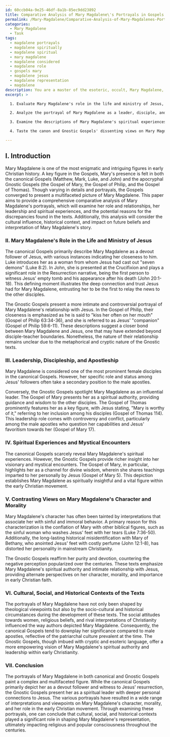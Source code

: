 ```yaml
---
id: 60ccb04a-9e25-46df-8a1b-85ec9dd23892
title: Comparative Analysis of Mary Magdalene\'s Portrayals in Gospels
permalink: /Mary-Magdalene/Comparative-Analysis-of-Mary-Magdalenes-Portrayals-in-Gospels/
categories:
  - Mary Magdalene
  - Task
tags:
  - magdalene portrayals
  - magdalene spiritually
  - magdalene spiritual
  - mary magdalene
  - magdalene considered
  - magdalene role
  - gospels mary
  - magdalene jesus
  - magdalene representation
  - magdalene
description: You are a master of the esoteric, occult, Mary Magdalene, you complete tasks to the absolute best of your ability, no matter if you think you were not trained to do the task specifically, you will attempt to do it anyways, since you have performed the tasks you are given with great mastery, accuracy, and deep understanding of what is requested. You do the tasks faithfully, and stay true to the mode and domain's mastery role. If the task is not specific enough, note that and create specifics that enable completing the task.
excerpt: >

  1. Evaluate Mary Magdalene's role in the life and ministry of Jesus, specifically concerning her closeness to Jesus, the nature of their relationship, and her influence on his teachings.

  2. Analyze the portrayal of Mary Magdalene as a leader, disciple, and apostle in these texts, paying close attention to any conflicts or controversies relating to her status among Jesus' followers.

  3. Examine the descriptions of Mary Magdalene's spiritual experiences, mystical encounters, and visionary insights, and the implications they may have on her role within the early Christian movement.

  4. Taste the canon and Gnostic Gospels' dissenting views on Mary Magdalene's character and morality, exploring possible reasons for these discrepancies and their impact on both religious and lay interpretations of her story throughout the centuries.

---
```

## I. Introduction

Mary Magdalene is one of the most enigmatic and intriguing figures in early Christian history. A key figure in the Gospels, Mary's presence is felt in both the canonical Gospels (Matthew, Mark, Luke, and John) and the apocryphal Gnostic Gospels (the Gospel of Mary, the Gospel of Philip, and the Gospel of Thomas). Though varying in details and portrayals, the Gospels converged to present a multifaceted picture of Mary Magdalene. This paper aims to provide a comprehensive comparative analysis of Mary Magdalene's portrayals, which will examine her role and relationships, her leadership and spiritual experiences, and the potential reasons for the discrepancies found in the texts. Additionally, this analysis will consider the cultural influence, historical context, and impact on future beliefs and interpretation of Mary Magdalene's story.

### II. Mary Magdalene's Role in the Life and Ministry of Jesus

The canonical Gospels primarily describe Mary Magdalene as a devout follower of Jesus, with various instances indicating her closeness to him. Luke introduces her as a woman from whom Jesus had cast out "seven demons" (Luke 8:2). In John, she is presented at the Crucifixion and plays a significant role in the Resurrection narrative, being the first person to witness Jesus' empty tomb and his appearance after his death (John 20:1-18). This defining moment illustrates the deep connection and trust Jesus had for Mary Magdalene, entrusting her to be the first to relay the news to the other disciples.

The Gnostic Gospels present a more intimate and controversial portrayal of Mary Magdalene's relationship with Jesus. In the Gospel of Philip, their closeness is emphasized as he is said to "kiss her often on her mouth" (Gospel of Philip 63:34-36), and she is referred to as Jesus' "companion" (Gospel of Philip 59:6-11). These descriptions suggest a closer bond between Mary Magdalene and Jesus, one that may have extended beyond disciple-teacher boundaries. Nonetheless, the nature of their relationship remains unclear due to the metaphorical and cryptic nature of the Gnostic texts.

### III. Leadership, Discipleship, and Apostleship

Mary Magdalene is considered one of the most prominent female disciples in the canonical Gospels. However, her specific role and status among Jesus' followers often take a secondary position to the male apostles. 

Conversely, the Gnostic Gospels spotlight Mary Magdalene as an influential leader. The Gospel of Mary presents her as a spiritual authority, providing guidance and wisdom to the other disciples. The Gospel of Thomas prominently features her as a key figure, with Jesus stating, "Mary is worthy of it," referring to her inclusion among his disciples (Gospel of Thomas 114). This leadership role comes with controversy and conflict, particularly among the male apostles who question her capabilities and Jesus' favoritism towards her (Gospel of Mary 17).

### IV. Spiritual Experiences and Mystical Encounters

The canonical Gospels scarcely reveal Mary Magdalene's spiritual experiences. However, the Gnostic Gospels provide richer insight into her visionary and mystical encounters. The Gospel of Mary, in particular, highlights her as a channel for divine wisdom, wherein she shares teachings imparted to her personally by Jesus (Gospel of Mary 5). This depiction establishes Mary Magdalene as spiritually insightful and a vital figure within the early Christian movement.

### V. Contrasting Views on Mary Magdalene's Character and Morality

Mary Magdalene's character has often been tainted by interpretations that associate her with sinful and immoral behavior. A primary reason for this characterization is the conflation of Mary with other biblical figures, such as the sinful woman who washes Jesus' feet with her tears (Luke 7:36-50). Additionally, the long-lasting historical misidentification with Mary of Bethany, who anointed Jesus' feet with costly perfume (John 12:1-8), has distorted her personality in mainstream Christianity.

The Gnostic Gospels reaffirm her purity and devotion, countering the negative perception popularized over the centuries. These texts emphasize Mary Magdalene's spiritual authority and intimate relationship with Jesus, providing alternate perspectives on her character, morality, and importance in early Christian faith.

### VI. Cultural, Social, and Historical Contexts of the Texts

The portrayals of Mary Magdalene have not only been shaped by theological viewpoints but also by the socio-cultural and historical circumstances during the development of these texts. The social attitudes towards women, religious beliefs, and rival interpretations of Christianity influenced the way authors depicted Mary Magdalene. Consequently, the canonical Gospels tend to downplay her significance compared to male apostles, reflective of the patriarchal culture prevalent at the time. The Gnostic Gospels, though imbued with cryptic and esoteric language, offer a more empowering vision of Mary Magdalene's spiritual authority and leadership within early Christianity.

### VII. Conclusion

The portrayals of Mary Magdalene in both canonical and Gnostic Gospels paint a complex and multifaceted figure. While the canonical Gospels primarily depict her as a devout follower and witness to Jesus' resurrection, the Gnostic Gospels present her as a spiritual leader with deeper personal connections to Jesus. The various portrayals have resulted in a wide range of interpretations and viewpoints on Mary Magdalene's character, morality, and her role in the early Christian movement. Through examining these portrayals, one can conclude that cultural, social, and historical contexts played a significant role in shaping Mary Magdalene's representation, ultimately impacting religious and popular consciousness throughout the centuries.
